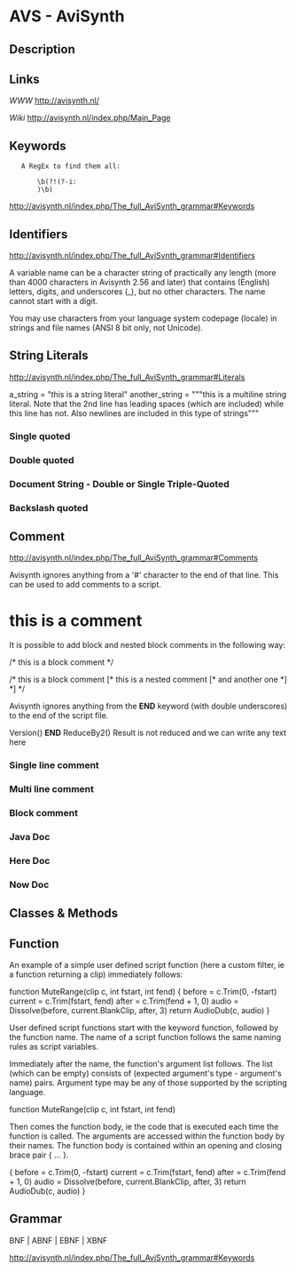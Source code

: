 
# AVS - AviSynth

## Description


## Links

_WWW_
http://avisynth.nl/

_Wiki_
http://avisynth.nl/index.php/Main_Page


## Keywords
~~~
   A RegEx to find them all:

       \b(?!(?-i:
       )\b)
~~~
http://avisynth.nl/index.php/The_full_AviSynth_grammar#Keywords


## Identifiers
http://avisynth.nl/index.php/The_full_AviSynth_grammar#Identifiers

A variable name can be a character string of practically any length (more
than 4000 characters in Avisynth 2.56 and later) that contains (English)
letters, digits, and underscores (_), but no other characters. The name
cannot start with a digit.

You may use characters from your language system codepage (locale) in
strings and file names (ANSI 8 bit only, not Unicode).


## String Literals
http://avisynth.nl/index.php/The_full_AviSynth_grammar#Literals

a_string = "this is a string literal"
another_string = """this is a multiline
  string literal. Note that the 2nd line has leading spaces (which are included)
while this line has not. Also newlines are included in this type
  of strings"""

### Single quoted

### Double quoted

### Document String - Double or Single Triple-Quoted

### Backslash quoted


## Comment
http://avisynth.nl/index.php/The_full_AviSynth_grammar#Comments

Avisynth ignores anything from a '#' character to the end of that line. This
can be used to add comments to a script.

   # this is a comment

It is possible to add block and nested block comments in the following way:

   /*
   this is a
   block comment
   */

   /* this is a
       block comment
     [* this is
        a nested comment
        [* and another one *]
     *]
   */

Avisynth ignores anything from the __END__ keyword (with double underscores)
to the end of the script file.

   Version()
   __END__
   ReduceBy2()
   Result is not reduced and we can write any text here

### Single line comment

### Multi line comment

### Block comment

### Java Doc

### Here Doc

### Now Doc


## Classes & Methods


## Function
An example of a simple user defined script function (here a custom filter,
ie a function returning a clip) immediately follows:

   function MuteRange(clip c, int fstart, int fend)
   {
       before = c.Trim(0, -fstart)
       current = c.Trim(fstart, fend)
       after = c.Trim(fend + 1, 0)
       audio = Dissolve(before, current.BlankClip, after, 3)
       return AudioDub(c, audio)
   }

User defined script functions start with the keyword function, followed by
the function name. The name of a script function follows the same naming
rules as script variables.

Immediately after the name, the function's argument list follows. The list
(which can be empty) consists of (expected argument's type - argument's
name) pairs. Argument type may be any of those supported by the scripting
language.

   function MuteRange(clip c, int fstart, int fend)

Then comes the function body, ie the code that is executed each time the
function is called. The arguments are accessed within the function body by
their names. The function body is contained within an opening and closing
brace pair { ... }.

   {
       before = c.Trim(0, -fstart)
       current = c.Trim(fstart, fend)
       after = c.Trim(fend + 1, 0)
       audio = Dissolve(before, current.BlankClip, after, 3)
       return AudioDub(c, audio)
   }


## Grammar

BNF | ABNF | EBNF | XBNF

http://avisynth.nl/index.php/The_full_AviSynth_grammar#Keywords

